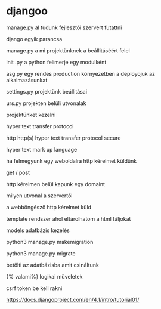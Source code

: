 # djangoo

manage.py al tudunk fejlesztői szervert futattni

django egyik parancsa

manage.py a mi projektünknek a beállitáséért felel

init .py a python felimerje egy modulként

asg.py egy rendes production környezetben a deployojuk az alkalmazásunkat

settings.py projektünk beállitásai

urs.py projekten belüli utvonalak

projektünket kezelni

hyper text transfer protocol

http
http(s)
hyper text transfer protocol secure

hyper text mark up language

ha felmegyunk egy weboldalra http kérelmet küldünk

get / post

http kérelmen belül kapunk egy domaint

milyen utvonal a szervertől

a webböngésző http kérelmet küld

template rendszer ahol eltárolhatom a html fáljokat

models adatbázis kezelés

python3 manage.py makemigration

python3 manage.py migrate

betölti az adatbázisba amit csináltunk

{% valami%}  logikai müveletek

csrf token  be kell rakni

https://docs.djangoproject.com/en/4.1/intro/tutorial01/
